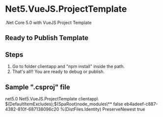 # Net5.VueJS.ProjectTemplate
.Net Core 5.0 with VueJS Project Template

## Ready to Publish Template

## Steps
1. Go to folder clientapp and "npm install" inside the path.
2. That's all!! You are ready to debug or publish.

## Sample ".csproj" file

<Project Sdk="Microsoft.NET.Sdk.Web">
  <PropertyGroup>
    <TargetFramework>net5.0</TargetFramework>
    <RootNamespace>Net5.VueJS.ProjectTemplate</RootNamespace>
    <SpaRoot>clientapp\</SpaRoot>
    <DefaultItemExcludes>$(DefaultItemExcludes);$(SpaRoot)node_modules\**</DefaultItemExcludes>
    <BuildServerSideRenderer>false</BuildServerSideRenderer>
    <UserSecretsId>eb4adeef-c887-4382-810f-687138096c20</UserSecretsId>
  </PropertyGroup>
  <ItemGroup>
    <PackageReference Include="VueCliMiddleware" Version="5.0.0" />
  </ItemGroup>
  <ItemGroup>
    <Folder Include="Controllers\" />
  </ItemGroup>
  <Target Name="PublishRunWebpack" AfterTargets="ComputeFilesToPublish">
    <Exec WorkingDirectory="$(SpaRoot)" Command="npm install" />
    <Exec WorkingDirectory="$(SpaRoot)" Command="npm run build" />
    <ItemGroup>
      <DistFiles Include="$(SpaRoot)dist\**; $(SpaRoot)dist-server\**" />
      <DistFiles Include="$(SpaRoot)node_modules\**" Condition="'$(BuildServerSideRenderer)' == 'true'" />
      <ResolvedFileToPublish Include="@(DistFiles->'%(FullPath)')" Exclude="@(ResolvedFileToPublish)">
        <RelativePath>%(DistFiles.Identity)</RelativePath>
        <CopyToPublishDirectory>PreserveNewest</CopyToPublishDirectory>
        <ExcludeFromSingleFile>true</ExcludeFromSingleFile>
      </ResolvedFileToPublish>
    </ItemGroup>
  </Target>
</Project>
